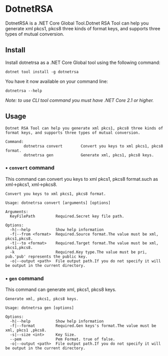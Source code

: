# DotnetRSA
DotnetRSA is a .NET Core Global Tool.Dotnet RSA Tool can help you generate xml pkcs1, pkcs8 three kinds of format keys, and supports three types of mutual conversion.

## Install

Install dotnetrsa as a .NET Core Global tool using the following command:

```
dotnet tool install -g dotnetrsa
```

You have it now available on your command line: 

```
dotnetrsa --help
```

*Note: to use CLI tool command you must have .NET Core 2.1 or higher.* 

## Usage

```
Dotnet RSA Tool can help you generate xml pkcs1, pkcs8 three kinds of format keys, and supports three types of mutual conversion.

Command:
        dotnetrsa convert        Convert you keys to xml pkcs1, pkcs8 format.
        dotnetrsa gen            Generate xml, pkcs1, pkcs8 keys.
```
### • `convert` command

This command can convert you keys to xml pkcs1, pkcs8 format.such as xml->pkcs1, xml->pkcs8.

````
Convert you keys to xml pkcs1, pkcs8 format.

Usage: dotnetrsa convert [arguments] [options]

Arguments:
  KeyFilePath         Required.Secret key file path.

Options:
  -h|--help           Show help information
  -f|--from <format>  Required.Source format.The value must be xml, pkcs1,pkcs8.
  -t|--to <format>    Required.Target format.The value must be xml, pkcs1,pkcs8.
  -k                  Required.Key type.The value must be pri, pub.'pub' represents the public key.
  -o|--output <path>  File output path.If you do not specify it will be output in the current directory.
````

### • `gen` command

This command can generate xml, pkcs1, pkcs8 keys.

````
Generate xml, pkcs1, pkcs8 keys.

Usage: dotnetrsa gen [options]

Options:
  -h|--help           Show help information
  -f|--format         Required.Gen keys's format.The value must be xml, pkcs1 ,pkcs8.
  -s|--size <int>     Key Size.
  --pem               Pem Format. true of false.
  -o|--output <path>  File output path.If you do not specify it will be output in the current directory.
````

